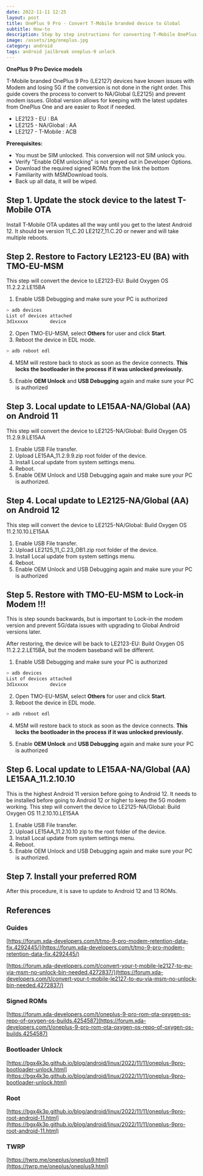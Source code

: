 ```yaml
---
date: 2022-11-11 12:25
layout: post
title: OnePlus 9 Pro - Convert T-Mobile branded device to Global
subtitle: How-to
description: Step by step instructions for converting T-Mobile OnePlus 9 Pro branded device to Global. It is easier for rooting and use for penetration testing or other purposes.
image: /assets/img/oneplus.jpg
category: android
tags: android jailbreak oneplus-9 unlock
---
```


**OnePlus 9 Pro Device models**

T-Mobile branded OnePlus 9 Pro (LE2127) devices have known issues with Modem and losing 5G if the conversion is not done in the right order. This guide covers the process to convert to NA/Global (LE2125) and prevent modem issues. Global version allows for keeping with the latest updates from OnePlus One and are easier to Root if needed.

- LE2123 - EU : BA
- LE2125 - NA/Global : AA
- LE2127 - T-Mobile : ACB

**Prerequisites:**

- You must be SIM unlocked. This conversion will not SIM unlock you.
- Verify "Enable OEM unlocking" is not greyed out in Developer Options.
- Download the required signed ROMs from the link the bottom
- Familiarity with MSMDownload tools.
- Back up all data, it will be wiped.


## Step 1. Update the stock device to the latest T-Mobile OTA

Install T-Mobile OTA updates all the way until you get to the latest Android 12. It should be version 11_C.20 LE2127_11.C.20 or newer and will take multiple reboots.

## Step 2. Restore to Factory LE2123-EU (BA) with TMO-EU-MSM

This step will convert the device to LE2123-EU: Build Oxygen OS 11.2.2.2.LE15BA

1. Enable USB Debugging and make sure your PC is authorized

```bash
> adb devices
List of devices attached
3d1xxxxx        device
```
2. Open TMO-EU-MSM, select **Others** for user and click **Start**.
3. Reboot the device in EDL mode.

```bash
> adb reboot edl
```

4. MSM will restore back to stock as soon as the device connects.
**This locks the bootloader in the process if it was unlocked previously.**

5. Enable **OEM Unlock** and **USB Debugging** again and make sure your PC is authorized


## Step 3. Local update to LE15AA-NA/Global (AA) on Android 11
This step will convert the device to LE2125-NA/Global: Build Oxygen OS 11.2.9.9.LE15AA

1. Enable USB File transfer.
2. Upload LE15AA_11.2.9.9.zip root folder of the device.
3. Install Local update from system settings menu.
4. Reboot.
5. Enable OEM Unlock and USB Debugging again and make sure your PC is authorized.

## Step 4. Local update to LE2125-NA/Global (AA) on Android 12
This step will convert the device to LE2125-NA/Global: Build Oxygen OS 11.2.10.10.LE15AA

1. Enable USB File transfer.
2. Upload LE2125_11_C.23_OB1.zip root folder of the device.
3. Install Local update from system settings menu.
4. Reboot.
5. Enable OEM Unlock and USB Debugging again and make sure your PC is authorized

## Step 5. Restore with TMO-EU-MSM to Lock-in Modem !!!
This is step sounds backwards, but is important to Lock-in the modem version and prevent 5G/data issues with upgrading to Global Android versions later.

After restoring, the device will be back to LE2123-EU: Build Oxygen OS 11.2.2.2.LE15BA, but the modem baseband will be different.

1. Enable USB Debugging and make sure your PC is authorized

```bash
> adb devices
List of devices attached
3d1xxxxx        device
```
2. Open TMO-EU-MSM, select **Others** for user and click **Start**.
3. Reboot the device in EDL mode.

```bash
> adb reboot edl
```

4. MSM will restore back to stock as soon as the device connects.
**This locks the bootloader in the process if it was unlocked previously.**

5. Enable **OEM Unlock** and **USB Debugging** again and make sure your PC is authorized


## Step 6. Local update to LE15AA-NA/Global (AA) LE15AA_11.2.10.10
This is the highest Android 11 version before going to Android 12. It needs to be installed before going to Android 12 or higher to keep the 5G modem working. This step will convert the device to LE2125-NA/Global: Build Oxygen OS 11.2.10.10.LE15AA

1. Enable USB File transfer.
2. Upload LE15AA_11.2.10.10 zip to the root folder of the device.
3. Install Local update from system settings menu.
4. Reboot.
5. Enable OEM Unlock and USB Debugging again and make sure your PC is authorized.

## Step 7. Install your preferred ROM

After this procedure, it is save to update to Android 12 and 13 ROMs. 

## References
### Guides
[https://forum.xda-developers.com/t/tmo-9-pro-modem-retention-data-fix.4292445/](https://forum.xda-developers.com/t/tmo-9-pro-modem-retention-data-fix.4292445/)

[https://forum.xda-developers.com/t/convert-your-t-mobile-le2127-to-eu-via-msm-no-unlock-bin-needed.4272837/](https://forum.xda-developers.com/t/convert-your-t-mobile-le2127-to-eu-via-msm-no-unlock-bin-needed.4272837/)

### Signed ROMs
[https://forum.xda-developers.com/t/oneplus-9-pro-rom-ota-oxygen-os-repo-of-oxygen-os-builds.4254587](https://forum.xda-developers.com/t/oneplus-9-pro-rom-ota-oxygen-os-repo-of-oxygen-os-builds.4254587)

### Bootloader Unlock
[https://bgx4k3p.github.io/blog/android/linux/2022/11/11/oneplus-9pro-bootloader-unlock.html](https://bgx4k3p.github.io/blog/android/linux/2022/11/11/oneplus-9pro-bootloader-unlock.html)

### Root
[https://bgx4k3p.github.io/blog/android/linux/2022/11/11/oneplus-9pro-root-android-11.html](https://bgx4k3p.github.io/blog/android/linux/2022/11/11/oneplus-9pro-root-android-11.html)

### TWRP
[https://twrp.me/oneplus/oneplus9.html](https://twrp.me/oneplus/oneplus9.html)

